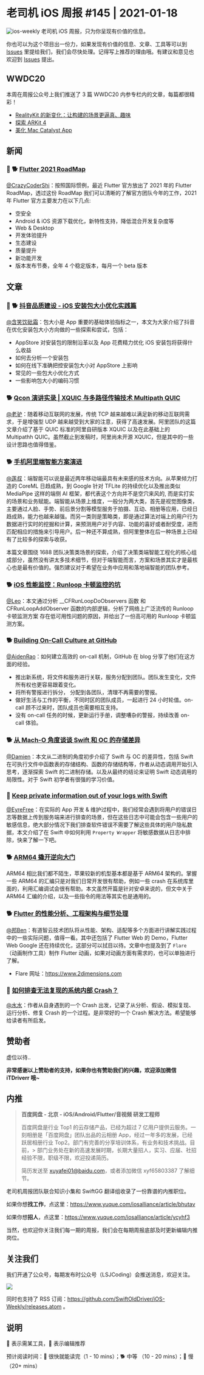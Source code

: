 # 老司机 iOS 周报 #145 | 2021-01-18

![ios-weekly](https://github.com/SwiftOldDriver/iOS-Weekly/blob/master/assets/ios-weekly.png?raw=true)
老司机 iOS 周报，只为你呈现有价值的信息。

你也可以为这个项目出一份力，如果发现有价值的信息、文章、工具等可以到 [Issues](https://github.com/SwiftOldDriver/iOS-Weekly/issues) 里提给我们，我们会尽快处理。记得写上推荐的理由哦。有建议和意见也欢迎到 [Issues](https://github.com/SwiftOldDriver/iOS-Weekly/issues) 提出。

## WWDC20

本周在周报公众号上我们推送了 3 篇 WWDC20 内参专栏内的文章，每篇都很精彩！

- [RealityKit 的新变化：让构建的场景更逼真、趣味](https://mp.weixin.qq.com/s?__biz=MzI2NTAxMzg2MA==&mid=2247488833&idx=1&sn=0ac21f58f9a4138df4f7b18b205880d9)
- [探索 ARKit 4](https://mp.weixin.qq.com/s/5fKY9q071JcBWK4GVwH0Vg)
- [美化 Mac Catalyst App](https://mp.weixin.qq.com/s?__biz=MzI2NTAxMzg2MA==&mid=2247488690&idx=1&sn=e3a5a68b7782592583144fb8f3afb6e9&chksm=eaa28bb9ddd502afeb72166541a8975f6dc651e186ba8b6d6fee7ae60680e884617b58f11a89&scene=178&cur_album_id=1499758126315683840#rd)

## 新闻

### 🌟 🐕 [Flutter 2021 RoadMap](https://github.com/flutter/flutter/wiki/Roadmap)

[@CrazyCoderShi](https://github.com/CrazyCoderShi)：按照国际惯例，最近 Flutter 官方放出了 2021 年的 Flutter RoadMap，透过这份 RoadMap 我们可以清晰的了解官方团队今年的工作，2021 年 Flutter 官方主要发力在以下几点:

- 空安全
- Android & iOS 资源下载优化，新特性支持，降低混合开发复杂度等
- Web & Desktop
- 开发体验提升
- 生态建设
- 质量提升
- 新功能开发
- 版本发布节奏，全年 4 个稳定版本，每月一个 beta 版本

## 文章

### 🌟 🐕 [抖音品质建设 - iOS 安装包大小优化实践篇](https://mp.weixin.qq.com/s/LSP8kC09zjb-sDjgZaikbg)

[@含笑饮砒霜](https://weibo.com/chinafishnews/)：包大小是 App 重要的基础体验指标之一，本文为大家介绍了抖音在优化安装包大小方向做的一些探索和尝试，包括：

- AppStore 对安装包的限制沿革以及 App 花费精力优化 iOS 安装包将获得什么收益
- 如何去分析一个安装包
- 如何在线下准确把控安装包大小对 AppStore 上影响
- 常见的一些包大小优化方式
- 一些影响包大小的编码习惯

### 🐕 [Qcon 演讲实录 | XQUIC 与多路径传输技术 Multipath QUIC](https://mp.weixin.qq.com/s/3dnidnhCW-61PS5Stlb0Iw)

[@老驴](https://www.weibo.com/6090610445)：随着移动互联网的发展，传统 TCP 越来越难以满足新的移动互联网需求，于是增强型 UDP 越来越受到大家的注意，获得了高速发展。阿里团队的这篇文章介绍了基于 QUIC 标准的阿里自研版本 XQUIC 以及在此基础上的 Multipathh QUIC。虽然截止到发稿时，阿里尚未开源 XQUIC，但是其中的一些设计思路也值得借鉴。

### 🐕 [手机阿里端智能方案演进](https://mp.weixin.qq.com/s/oT5jQYQkQd-09ktFXS_OYg)

[@莲叔](https://github.com/aaaron7)：端智能可以说是最近两年移动端最具有未来感的技术方向。从苹果倾力打造的 CoreML 日趋成熟，到 Google 针对 TFLite 的持续优化以及推出类似 MediaPipe 这样的端侧 AI 框架，都代表这个方向并不是空穴来风的, 而是实打实的场景和业务赋能。端智能从场景上维度，一般分为两大类，首先是视觉图像类，主要通过人脸、手势、前后景分割等模型服务于拍摄、互动、相册等应用，已经日趋成熟，能力也越来越强。而另一类则是策略类，即是通过算法对端上的用户行为数据进行实时的挖掘和计算，来预测用户对于内容、功能的喜好或者耐受度，进而匹配相应的措施来引导用户。后一种还不算成熟，但阿里整体在后一种场景上已经有了比较多的探索与收获。

本篇文章围绕 1688 团队决策类场景的探索，介绍了决策类端智能工程化的核心组成部分，虽然没有讲太多技术细节，但对于端智能而言，方案和场景其实才是最核心也是最有价值的。强烈建议对于希望在业务中应用和落地端智能的团队参考。

### 🐕 [iOS 性能监控：Runloop 卡顿监控的坑](https://mp.weixin.qq.com/s/vMRQ0VuHLxpaY9oCNd5G8w)

[@Leo](https://github.com/leomobiledeveloper)：本文通过分析 __CFRunLoopDoObservers 函数 和 CFRunLoopAddObserver 函数的内部逻辑，分析了网络上广泛流传的 Runloop 卡顿监测方案  存在低可用性问题的原因，并给出了一份高可用的 Runloop 卡顿监测方案。

### 🐕 [Building On-Call Culture at GitHub](https://github.blog/2021-01-06-building-on-call-culture-at-github/)

[@AidenRao](https://weibo.com/AidenRao)：如何建立高效的 on-call 机制，GitHub 在 blog 分享了他们在这方面的经验。

- 推出新系统，将文件和服务进行关联，服务分配到团队。团队发生变化，文件所有权也更容易跟着变化。
- 将所有警报进行拆分， 分配到各团队，清理不再需要的警报。
- 做好生活与工作的平衡，不同时区的团队成员，一起进行 24 小时轮值。on-call 顾不过来时，团队成员也需要相互支持。
- 没有 on-call 任务的时候，更新运行手册，调整嘈杂的警报，持续改善 on-call 体验。

### 🐕 [从 Mach-O 角度谈谈 Swift 和 OC 的存储差异](https://www.jianshu.com/p/ef0ff6ee6bc6)

[@Damien](https://github.com/ZengyiMa)：本文从二进制的角度初步介绍了 Swift 与 OC 的差异性，包括 Swift 在可执行文件中函数表的存储结构、函数的存储结构等，作者从动态调用开始引入思考，逐渐探索 Swift 的二进制存储。以及从最终的结论来证明 Swift 动态调用的局限性。对于 Swift 初学者有很强的学习价值。

### 🐎 [Keep private information out of your logs with Swift](https://olegdreyman.medium.com/keep-private-information-out-of-your-logs-with-swift-bbd2fbcd9a40)

[@EyreFree](https://github.com/EyreFree)：在实际的 App 开发 & 维护过程中，我们经常会遇到将用户的错误日志等数据上传到服务端来进行排查的场景，但在这些日志中可能会包含一些用户的敏感信息，绝大部分情况下我们排查软件错误不需要了解这些具体的用户隐私数据，本文介绍了在 Swift 中如何利用 `Property Wrapper`  将敏感数据从日志中排除，快来了解一下吧。

### 🐕 [ARM64 撬开逆向大门](https://mp.weixin.qq.com/s/8HQd6st7ZvUC5f4TZ1cBWg)

ARM64 相比我们都不陌生，苹果较新的机型基本都是基于 ARM64 架构的。掌握一些 ARM64 的汇编只是对我们日常开发很有帮助，例如一些 crash 在系统库里面的，利用汇编调试会很有帮助。本文虽然开篇是针对安卓来说的，但文中关于 ARM64 汇编的介绍，以及一些指令的用法等其实也是通用的。

### 🐕 [Flutter 的性能分析、工程架构与细节处理](https://mp.weixin.qq.com/s/0R5UnVFlVbLKoV__s66HnA)

[@邦Ben](https://weibo.com/linwenbang)：有道智云技术团队将从性能、架构、适配等多个方面进行讲解实践过程中的一些实际问题，值得一看。其中还包括了 Flutter Web 的 Demo，Flutter Web Google 还在持续优化，这部分可以拭目以待。文章中也提及到了 `Flare` （动画制作工具）制作 Flutter 动画，如果对动画方面有需求的，也可以单独进行了解。

- Flare 网址：https://www.2dimensions.com

### 🐎 [如何排查无法复现的系统内部 Crash？](https://juejin.cn/post/6916048281113985032)

[@水水](https://www.xuyanlan.com)：作者从自身遇到的一个 Crash 出发，记录了从分析、假设、模拟复现、运行分析、修复 Crash 的一个过程。是非常好的一个 Crash 解决方法。希望能够给读者有所启发。

## 赞助者

虚位以待..

**非常感谢以上赞助者的支持，如果你也有赞助我们的兴趣，欢迎添加微信 iTDriverr 哦~**

## 内推

> **百度网盘 - 北京 - iOS/Android/Flutter/音视频 研发工程师**
>
> 百度网盘是行业 Top1 的云存储产品，已经为超过 7 亿用户提供云服务。一刻相册是「百度网盘」团队出品的云相册 App，经过一年多的发展，已经跃居相册行业 Top2。部门有完善的分享培训体系，有业务和技术挑战。目前，> 部门业务处在新的高速发展时期，长期大量招人，实习、应届、社招经验不限，职级不限，欢迎投递简历。
>
> 简历发送至 xuyafei01@baidu.com，或者添加微信 xyf65803387 了解细节。

老司机周报团队联合知识小集和 SwiftGG 翻译组收录了一份靠谱的内推职位。

如果你想**找工作**，点这里：https://www.yuque.com/iosalliance/article/bhutav

如果你想**招人**，点这里：https://www.yuque.com/iosalliance/article/ycyhf3

当然，也欢迎你关注我们每一期的周报，我们会在每期周报底部及时更新编辑内推岗位。

## 关注我们

我们开通了公众号，每期发布时公众号（LSJCoding）会推送消息，欢迎关注。

![](https://github.com/SwiftOldDriver/iOS-Weekly/blob/master/assets/qrcode_for_wechat.jpg?raw=true)

同时也支持了 RSS 订阅：https://github.com/SwiftOldDriver/iOS-Weekly/releases.atom 。

## 说明

🚧 表示需某工具，🌟 表示编辑推荐

预计阅读时间：🐎 很快就能读完（1 - 10 mins）；🐕 中等 （10 - 20 mins）；🐢 慢（20+ mins）


